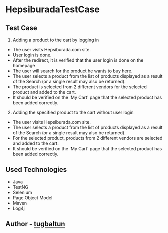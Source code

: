 # HepsiburadaTestCase

## Test Case

1) Adding a product to the cart by logging in

- The user visits Hepsiburada.com site.
- User login is done.
- After the redirect, it is verified that the user login is done on the homepage
- The user will search for the product he wants to buy here.
- The user selects a product from the list of products displayed as a result of the Search (or a single result may also be returned).
- The product is selected from 2 different vendors for the selected product and added to the cart.
- It should be verified on the 'My Cart' page that the selected product has been added correctly.

2) Adding the specified product to the cart without user login

- The user visits Hepsiburada.com site.
- The user selects a product from the list of products displayed as a result of the Search (or a single result may also be returned).
- For the selected product, products from 2 different vendors are selected and added to the cart.
- It should be verified on the 'My Cart' page that the selected product has been added correctly.



## Used Technologies
- Java
- TestNG
- Selenium
- Page Object Model
- Maven
- Log4j

## Author - [tugbaltun](https://github.com/tugbaltun)